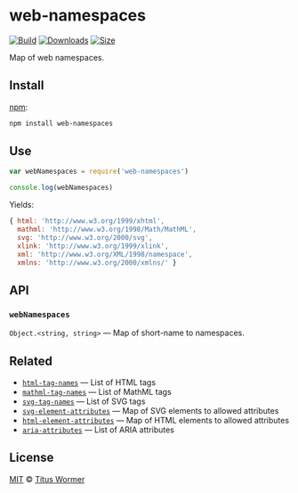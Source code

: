 # web-namespaces

[![Build][build-badge]][build]
[![Downloads][downloads-badge]][downloads]
[![Size][size-badge]][size]

Map of web namespaces.

## Install

[npm][]:

```sh
npm install web-namespaces
```

## Use

```js
var webNamespaces = require('web-namespaces')

console.log(webNamespaces)
```

Yields:

```js
{ html: 'http://www.w3.org/1999/xhtml',
  mathml: 'http://www.w3.org/1998/Math/MathML',
  svg: 'http://www.w3.org/2000/svg',
  xlink: 'http://www.w3.org/1999/xlink',
  xml: 'http://www.w3.org/XML/1998/namespace',
  xmlns: 'http://www.w3.org/2000/xmlns/' }
```

## API

### `webNamespaces`

`Object.<string, string>` — Map of short-name to namespaces.

## Related

- [`html-tag-names`](https://github.com/wooorm/html-tag-names)
  — List of HTML tags
- [`mathml-tag-names`](https://github.com/wooorm/mathml-tag-names)
  — List of MathML tags
- [`svg-tag-names`](https://github.com/wooorm/svg-tag-names)
  — List of SVG tags
- [`svg-element-attributes`](https://github.com/wooorm/svg-element-attributes)
  — Map of SVG elements to allowed attributes
- [`html-element-attributes`](https://github.com/wooorm/html-element-attributes)
  — Map of HTML elements to allowed attributes
- [`aria-attributes`](https://github.com/wooorm/aria-attributes)
  — List of ARIA attributes

## License

[MIT][license] © [Titus Wormer][author]

<!-- Definition -->

[build-badge]: https://img.shields.io/travis/wooorm/web-namespaces.svg
[build]: https://travis-ci.org/wooorm/web-namespaces
[downloads-badge]: https://img.shields.io/npm/dm/web-namespaces.svg
[downloads]: https://www.npmjs.com/package/web-namespaces
[size-badge]: https://img.shields.io/bundlephobia/minzip/web-namespaces.svg
[size]: https://bundlephobia.com/result?p=web-namespaces
[npm]: https://docs.npmjs.com/cli/install
[license]: license
[author]: https://wooorm.com
